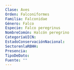 ```yaml
---
Clase: Aves
Orden: Falconiformes
Familia: Falconidae
Género: Falco
Especie: Falco peregrinus
NombreComún: Halcón peregrino
CategoríaUICN: 
EstadoConservaciónNacional: 
SectorenlaRBHH: 
Presencia: 
TipoDeDato: 
Fuente: ""
---
```


